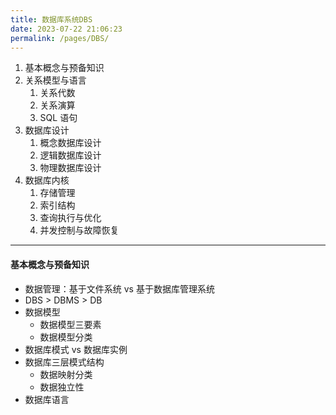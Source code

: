 ```yaml
---
title: 数据库系统DBS
date: 2023-07-22 21:06:23
permalink: /pages/DBS/
---
```


1. 基本概念与预备知识
2. 关系模型与语言
   1. 关系代数
   2. 关系演算
   3. SQL 语句
3. 数据库设计
   1. 概念数据库设计
   2. 逻辑数据库设计
   3. 物理数据库设计
4. 数据库内核
   1. 存储管理
   2. 索引结构
   3. 查询执行与优化
   4. 并发控制与故障恢复

---

#### 基本概念与预备知识

- 数据管理：基于文件系统 vs 基于数据库管理系统
- DBS > DBMS > DB
- 数据模型
  - 数据模型三要素
  - 数据模型分类
- 数据库模式 vs 数据库实例
- 数据库三层模式结构
  - 数据映射分类 
  - 数据独立性
- 数据库语言